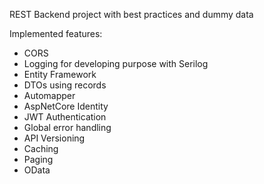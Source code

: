 REST Backend project with best practices and dummy data

Implemented features:
  - CORS
  - Logging for developing purpose with Serilog
  - Entity Framework
  - DTOs using records
  - Automapper
  - AspNetCore Identity
  - JWT Authentication
  - Global error handling
  - API Versioning
  - Caching
  - Paging
  - OData